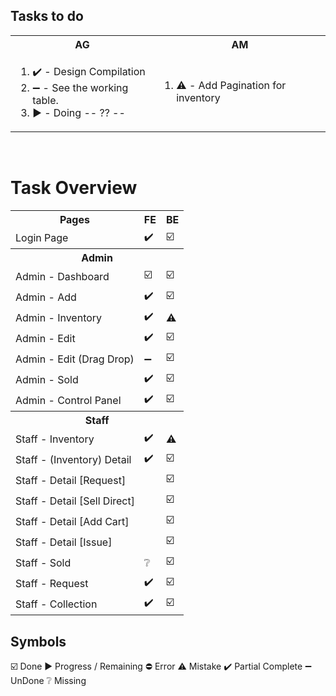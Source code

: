 ## Tasks to do
<table>
  <tr>
    <th>AG</th>
    <th>AM</th>
  </tr>
  <tr>
    <!-- list for AG -->
    <td>
      <ol>
        <li>✔️ - Design Compilation</li>
        <li>➖ - See the working table.</li>
        <li>▶️ - Doing -- ?? -- </li>
      </ol>
    </td>
    <!-- list for am -->
    <td>
      <ol>
        <li>⚠️ - Add Pagination for inventory</li>
      </ol>
    </td>
  </tr>
</table>
<br>

# Task Overview
<table aligh="center">
    <tr>
        <th>Pages</th>
        <th>FE</th>
        <th>BE</th>
    </tr>
  </tr>
  <td>Login Page</td>
    <td aligh="center">✔️</td>
    <td aligh="center">☑️</td>
  <tr>
  <tr>
      <th colspan="3">Admin</th>
  </tr>
  <tr>
      <td>Admin - Dashboard</td>
      <td aligh="center">☑️</td>
      <td aligh="center">☑️</td>
  <tr>
  <tr aligh="center">
      <td>Admin - Add</td>
      <td aligh="center">✔️</td>
      <td aligh="center">☑️</td>
  </tr>  
  <tr>
      <td>Admin - Inventory</td>
      <td aligh="center">✔️</td>
      <!-- <td aligh="center">❔</td> -->
      <td aligh="center">⚠️</td>
  </tr> 
  <tr>
      <td>Admin - Edit</td>
      <td aligh="center">✔️</td>
      <td aligh="center">☑️</td>
  <tr>
  <tr>
      <td>Admin - Edit (Drag Drop)</td>
      <td aligh="center">➖</td>
      <td aligh="center">☑️</td>
  <tr>
  <tr>
    <td>Admin - Sold</td>
    <td aligh="center">✔️</td>
    <td aligh="center">☑️</td>
  </tr>
  <tr>
      <td>Admin - Control Panel</td>
      <td aligh="center">✔️</td>
      <td aligh="center">☑️</td>
  </tr>
  <tr>
      <th colspan="3">Staff</th>
  </tr>
      <td>Staff - Inventory</td>
      <td aligh="center">✔️</td>
      <td aligh="center">⚠️</td>
  <tr>
  <tr>
      <td>Staff - (Inventory) Detail</td>
      <td aligh="center">✔️</td>
      <td aligh="center">☑️</td>
  </tr>
  <tr>
      <td colspan="2">Staff - Detail [Request]</td>
      <td aligh="center">☑️</td>
  </tr>
  <tr>
      <td colspan="2">Staff - Detail [Sell Direct]</td>
      <td aligh="center">☑️</td>
  </tr>
  <tr>
      <td colspan="2">Staff - Detail [Add Cart]</td>
      <td aligh="center">☑️</td>
  </tr>
  <tr>
      <td colspan="2">Staff - Detail [Issue]</td>
      <td aligh="center">☑️</td>
  </tr>
  </tr>
      <td>Staff - Sold</td>
      <td aligh="center">❔</td>
      <td aligh="center">☑️</td>
  </tr>
  </tr>
      <td>Staff - Request</td>
      <td aligh="center">✔️</td>
      <td aligh="center">☑️</td>
      </tr>
  </tr>
  <tr>
      <td>Staff - Collection</td>
      <td aligh="center">✔️</td>
      <td aligh="center">☑️</td>
  </tr>
</table>

## Symbols
☑️ Done
▶️ Progress / Remaining
⛔ Error
⚠️ Mistake
✔️ Partial Complete
➖ UnDone
❔ Missing
